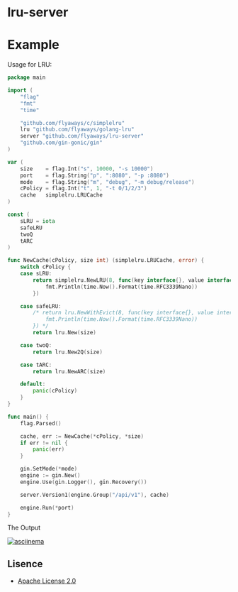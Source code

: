 # lru-server


# Example

Usage for LRU:
```go
package main

import (
	"flag"
	"fmt"
	"time"

	"github.com/flyaways/c/simplelru"
	lru "github.com/flyaways/golang-lru"
	server "github.com/flyaways/lru-server"
	"github.com/gin-gonic/gin"
)

var (
	size    = flag.Int("s", 10000, "-s 10000")
	port    = flag.String("p", ":8080", "-p :8080")
	mode    = flag.String("m", "debug", "-m debug/release")
	cPolicy = flag.Int("t", 1, "-t 0/1/2/3")
	cache   simplelru.LRUCache
)

const (
	sLRU = iota
	safeLRU
	twoQ
	tARC
)

func NewCache(cPolicy, size int) (simplelru.LRUCache, error) {
	switch cPolicy {
	case sLRU:
		return simplelru.NewLRU(8, func(key interface{}, value interface{}) {
			fmt.Println(time.Now().Format(time.RFC3339Nano))
		})

	case safeLRU:
		/* return lru.NewWithEvict(8, func(key interface{}, value interface{}) {
			fmt.Println(time.Now().Format(time.RFC3339Nano))
		}) */
		return lru.New(size)

	case twoQ:
		return lru.New2Q(size)

	case tARC:
		return lru.NewARC(size)

	default:
		panic(cPolicy)
	}
}

func main() {
	flag.Parsed()

	cache, err := NewCache(*cPolicy, *size)
	if err != nil {
		panic(err)
	}

	gin.SetMode(*mode)
	engine := gin.New()
	engine.Use(gin.Logger(), gin.Recovery())

	server.Version1(engine.Group("/api/v1"), cache)

	engine.Run(*port)
}

```

The Output

[![asciinema](https://asciinema.org/a/ffxLeEp4Vq9eUkDZxF3uqT0EM.png)](https://asciinema.org/a/ffxLeEp4Vq9eUkDZxF3uqT0EM?autoplay=1)
 
## Lisence

* [Apache License 2.0](https://raw.githubusercontent.com/flyaways/log/master/LICENSE)